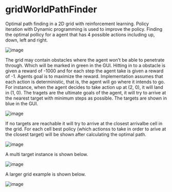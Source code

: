 # gridWorldPathFinder
 Optimal path finding in a 2D grid with reinforcement learning.
 Policy iteration with Dynamic programming is used to improve the policy.
Finding the optimal pollicy for a agent that has 4 possible actions including up, down, left and right.

![image](https://user-images.githubusercontent.com/25722196/70846513-0367c180-1e80-11ea-81d6-abbb0514e966.png)

The grid may contain obstacles where the agent won’t be able to penetrate through. Which will be marked in green in the GUI. Hitting in to a obstacle is given a reward of -1000 and for each step the agent take is given a reward of -1. Agents goal is to maximize the reward.
Implementation assumes that each action is deterministic, that is, the agent will go where it intends to go. For instance, when the agent decides to take action up at (2, 0), it will land in (1, 0). The tragets are the ultimate goals of the agent, it will try to arrive at the nearest target with minimum steps as possible. The targets are shown in blue in the GUI. 

![image](https://user-images.githubusercontent.com/25722196/70846598-cb14b300-1e80-11ea-98df-7435e278aa90.png)

If no targets are reachable it will try to arrive at the closest arrivalbe cell in the grid. For each cell best policy (which actionss to take in order to arive at the closest target) will be shown after calculating the optimal path. 

![image](https://user-images.githubusercontent.com/25722196/70846629-2ba3f000-1e81-11ea-8b14-9286f3a2f8c7.png)

A multi target instance is shown below.

![image](https://user-images.githubusercontent.com/25722196/70846759-7eca7280-1e82-11ea-8276-f6650c89cbb5.png)

A larger grid example is shown below. 

![image](https://user-images.githubusercontent.com/25722196/70846736-38751380-1e82-11ea-9ca8-8cad37c0ba1b.png)



